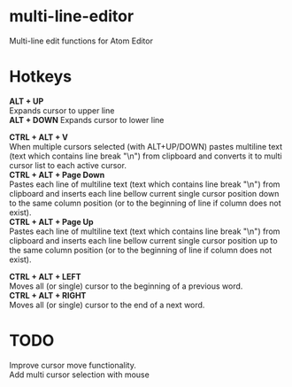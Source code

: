 # multi-line-editor
Multi-line edit functions for Atom Editor

# Hotkeys
  <b>ALT + UP</b>  
  Expands cursor to upper line  
  <b>ALT + DOWN</b>
  Expands cursor to lower line  

  <b>CTRL + ALT + V</b>  
  When multiple cursors selected (with ALT+UP/DOWN) pastes multiline text (text which contains line break "\n") from clipboard and converts it to multi cursor list to each active cursor.  
  <b>CTRL + ALT + Page Down</b>  
  Pastes each line of multiline text (text which contains line break "\n") from clipboard and inserts each line bellow current single cursor position down to the same column position (or to the beginning of line if column does not exist).  
  <b>CTRL + ALT + Page Up</b>  
  Pastes each line of multiline text (text which contains line break "\n") from clipboard and inserts each line bellow current single cursor position up to the same column position (or to the beginning of line if column does not exist).

  <b>CTRL + ALT + LEFT</b>  
  Moves all (or single) cursor to the beginning of a previous word.  
  <b>CTRL + ALT + RIGHT</b>  
  Moves all (or single) cursor to the end of a next word.  

# TODO  
  Improve cursor move functionality.    
  Add multi cursor selection with mouse    
